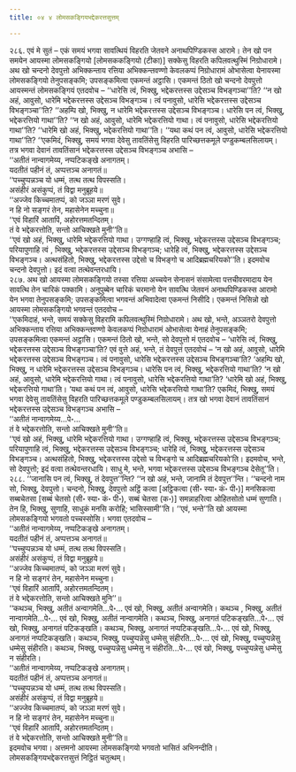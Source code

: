 ```yaml
---
title: ०४ ४ लोमसकङ्गियभद्देकरत्तसुत्तम्

---
```


२८६. एवं मे सुतं – एकं समयं भगवा सावत्थियं विहरति जेतवने अनाथपिण्डिकस्स आरामे। तेन खो पन समयेन आयस्मा लोमसकङ्गियो [लोमसककङ्गियो (टीका)] सक्केसु विहरति कपिलवत्थुस्मिं निग्रोधारामे। अथ खो चन्दनो देवपुत्तो अभिक्कन्ताय रत्तिया अभिक्कन्तवण्णो केवलकप्पं निग्रोधारामं ओभासेत्वा येनायस्मा लोमसकङ्गियो तेनुपसङ्कमि; उपसङ्कमित्वा एकमन्तं अट्ठासि। एकमन्तं ठितो खो चन्दनो देवपुत्तो आयस्मन्तं लोमसकङ्गियं एतदवोच – ‘‘धारेसि त्वं, भिक्खु, भद्देकरत्तस्स उद्देसञ्च विभङ्गञ्चा’’ति? ‘‘न खो अहं, आवुसो, धारेमि भद्देकरत्तस्स उद्देसञ्च विभङ्गञ्च। त्वं पनावुसो, धारेसि भद्देकरत्तस्स उद्देसञ्च विभङ्गञ्चा’’ति? ‘‘अहम्पि खो, भिक्खु, न धारेमि भद्देकरत्तस्स उद्देसञ्च विभङ्गञ्च। धारेसि पन त्वं, भिक्खु, भद्देकरत्तियो गाथा’’ति? ‘‘न खो अहं, आवुसो, धारेमि भद्देकरत्तियो गाथा। त्वं पनावुसो, धारेसि भद्देकरत्तियो गाथा’’ति? ‘‘धारेमि खो अहं, भिक्खु, भद्देकरत्तियो गाथा’’ति। ‘‘यथा कथं पन त्वं, आवुसो, धारेसि भद्देकरत्तियो गाथा’’ति? ‘‘एकमिदं, भिक्खु, समयं भगवा देवेसु तावतिंसेसु विहरति पारिच्छत्तकमूले पण्डुकम्बलसिलायम्। तत्र भगवा देवानं तावतिंसानं भद्देकरत्तस्स उद्देसञ्च विभङ्गञ्च अभासि –  
‘‘अतीतं नान्वागमेय्य, नप्पटिकङ्खे अनागतम्।  
यदतीतं पहीनं तं, अप्पत्तञ्च अनागतं॥  
‘‘पच्चुप्पन्नञ्च यो धम्मं, तत्थ तत्थ विपस्सति।  
असंहीरं असंकुप्पं, तं विद्वा मनुब्रूहये॥  
‘‘अज्जेव किच्चमातप्पं, को जञ्ञा मरणं सुवे।  
न हि नो सङ्गरं तेन, महासेनेन मच्चुना॥  
‘‘एवं विहारिं आतापिं, अहोरत्तमतन्दितम्।  
तं वे भद्देकरत्तोति, सन्तो आचिक्खते मुनी’’ति॥  
‘‘एवं खो अहं, भिक्खु, धारेमि भद्देकरत्तियो गाथा। उग्गण्हाहि त्वं, भिक्खु, भद्देकरत्तस्स उद्देसञ्च विभङ्गञ्च; परियापुणाहि त्वं , भिक्खु, भद्देकरत्तस्स उद्देसञ्च विभङ्गञ्च; धारेहि त्वं, भिक्खु, भद्देकरत्तस्स उद्देसञ्च विभङ्गञ्च। अत्थसंहितो, भिक्खु, भद्देकरत्तस्स उद्देसो च विभङ्गो च आदिब्रह्मचरियको’’ति। इदमवोच चन्दनो देवपुत्तो। इदं वत्वा तत्थेवन्तरधायि।  
२८७. अथ खो आयस्मा लोमसकङ्गियो तस्सा रत्तिया अच्चयेन सेनासनं संसामेत्वा पत्तचीवरमादाय येन सावत्थि तेन चारिकं पक्कामि। अनुपुब्बेन चारिकं चरमानो येन सावत्थि जेतवनं अनाथपिण्डिकस्स आरामो येन भगवा तेनुपसङ्कमि; उपसङ्कमित्वा भगवन्तं अभिवादेत्वा एकमन्तं निसीदि। एकमन्तं निसिन्नो खो आयस्मा लोमसकङ्गियो भगवन्तं एतदवोच –  
‘‘एकमिदाहं, भन्ते, समयं सक्केसु विहरामि कपिलवत्थुस्मिं निग्रोधारामे। अथ खो, भन्ते, अञ्ञतरो देवपुत्तो अभिक्कन्ताय रत्तिया अभिक्कन्तवण्णो केवलकप्पं निग्रोधारामं ओभासेत्वा येनाहं तेनुपसङ्कमि; उपसङ्कमित्वा एकमन्तं अट्ठासि। एकमन्तं ठितो खो, भन्ते, सो देवपुत्तो मं एतदवोच – ‘धारेसि त्वं, भिक्खु, भद्देकरत्तस्स उद्देसञ्च विभङ्गञ्चा’ति? एवं वुत्ते अहं, भन्ते, तं देवपुत्तं एतदवोचं – ‘न खो अहं, आवुसो, धारेमि भद्देकरत्तस्स उद्देसञ्च विभङ्गञ्च। त्वं पनावुसो, धारेसि भद्देकरत्तस्स उद्देसञ्च विभङ्गञ्चा’ति? ‘अहम्पि खो, भिक्खु, न धारेमि भद्देकरत्तस्स उद्देसञ्च विभङ्गञ्च। धारेसि पन त्वं, भिक्खु, भद्देकरत्तियो गाथा’ति? ‘न खो अहं, आवुसो, धारेमि भद्देकरत्तियो गाथा। त्वं पनावुसो, धारेसि भद्देकरत्तियो गाथा’ति? ‘धारेमि खो अहं, भिक्खु, भद्देकरत्तियो गाथा’ति। ‘यथा कथं पन त्वं, आवुसो, धारेसि भद्देकरत्तियो गाथा’ति? एकमिदं, भिक्खु, समयं भगवा देवेसु तावतिंसेसु विहरति पारिच्छत्तकमूले पण्डुकम्बलसिलायम्। तत्र खो भगवा देवानं तावतिंसानं भद्देकरत्तस्स उद्देसञ्च विभङ्गञ्च अभासि –  
‘‘अतीतं नान्वागमेय्य…पे॰…  
तं वे भद्देकरत्तोति, सन्तो आचिक्खते मुनी’’ति॥  
‘‘एवं खो अहं, भिक्खु, धारेमि भद्देकरत्तियो गाथा। उग्गण्हाहि त्वं, भिक्खु, भद्देकरत्तस्स उद्देसञ्च विभङ्गञ्च; परियापुणाहि त्वं, भिक्खु, भद्देकरत्तस्स उद्देसञ्च विभङ्गञ्च; धारेहि त्वं, भिक्खु, भद्देकरत्तस्स उद्देसञ्च विभङ्गञ्च। अत्थसंहितो, भिक्खु, भद्देकरत्तस्स उद्देसो च विभङ्गो च आदिब्रह्मचरियको’ति। इदमवोच, भन्ते, सो देवपुत्तो; इदं वत्वा तत्थेवन्तरधायि। साधु मे, भन्ते, भगवा भद्देकरत्तस्स उद्देसञ्च विभङ्गञ्च देसेतू’’ति।  
२८८. ‘‘जानासि पन त्वं, भिक्खु, तं देवपुत्त’’न्ति? ‘‘न खो अहं, भन्ते, जानामि तं देवपुत्त’’न्ति। ‘‘चन्दनो नाम सो, भिक्खु, देवपुत्तो। चन्दनो, भिक्खु, देवपुत्तो अट्ठिं कत्वा [अट्ठिकत्वा (सी॰ स्या॰ कं॰ पी॰)] मनसिकत्वा सब्बचेतसा [सब्बं चेतसो (सी॰ स्या॰ कं॰ पी॰), सब्बं चेतसा (क॰)] समन्नाहरित्वा ओहितसोतो धम्मं सुणाति। तेन हि, भिक्खु, सुणाहि, साधुकं मनसि करोहि; भासिस्सामी’’ति। ‘‘एवं, भन्ते’’ति खो आयस्मा लोमसकङ्गियो भगवतो पच्चस्सोसि। भगवा एतदवोच –  
‘‘अतीतं नान्वागमेय्य, नप्पटिकङ्खे अनागतम्।  
यदतीतं पहीनं तं, अप्पत्तञ्च अनागतं॥  
‘‘पच्चुप्पन्नञ्च यो धम्मं, तत्थ तत्थ विपस्सति।  
असंहीरं असंकुप्पं, तं विद्वा मनुब्रूहये॥  
‘‘अज्जेव किच्चमातप्पं, को जञ्ञा मरणं सुवे।  
न हि नो सङ्गरं तेन, महासेनेन मच्चुना।  
‘‘एवं विहारिं आतापिं, अहोरत्तमतन्दितम्।  
तं वे भद्देकरत्तोति, सन्तो आचिक्खते मुनि’’॥  
‘‘कथञ्च, भिक्खु, अतीतं अन्वागमेति…पे॰… एवं खो, भिक्खु, अतीतं अन्वागमेति। कथञ्च , भिक्खु, अतीतं नान्वागमेति…पे॰… एवं खो, भिक्खु, अतीतं नान्वागमेति। कथञ्च, भिक्खु, अनागतं पटिकङ्खति…पे॰… एवं खो, भिक्खु, अनागतं पटिकङ्खति। कथञ्च, भिक्खु, अनागतं नप्पटिकङ्खति…पे॰… एवं खो, भिक्खु, अनागतं नप्पटिकङ्खति। कथञ्च, भिक्खु, पच्चुप्पन्नेसु धम्मेसु संहीरति…पे॰… एवं खो, भिक्खु, पच्चुप्पन्नेसु धम्मेसु संहीरति। कथञ्च, भिक्खु, पच्चुप्पन्नेसु धम्मेसु न संहीरति…पे॰… एवं खो, भिक्खु, पच्चुप्पन्नेसु धम्मेसु न संहीरति।  
‘‘अतीतं नान्वागमेय्य, नप्पटिकङ्खे अनागतम्।  
यदतीतं पहीनं तं, अप्पत्तञ्च अनागतं॥  
‘‘पच्चुप्पन्नञ्च यो धम्मं, तत्थ तत्थ विपस्सति।  
असंहीरं असंकुप्पं, तं विद्वा मनुब्रूहये॥  
‘‘अज्जेव किच्चमातप्पं, को जञ्ञा मरणं सुवे।  
न हि नो सङ्गरं तेन, महासेनेन मच्चुना॥  
‘‘एवं विहारिं आतापिं, अहोरत्तमतन्दितम्।  
तं वे भद्देकरत्तोति, सन्तो आचिक्खते मुनी’’ति॥  
इदमवोच भगवा। अत्तमनो आयस्मा लोमसकङ्गियो भगवतो भासितं अभिनन्दीति।  
लोमसकङ्गियभद्देकरत्तसुत्तं निट्ठितं चतुत्थम्।  


